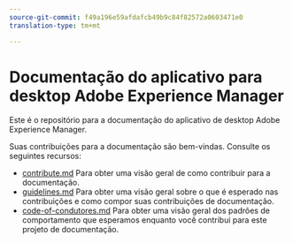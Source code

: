 ```yaml
---
source-git-commit: f49a196e59afdafcb49b9c84f82572a0603471e0
translation-type: tm+mt

---
```

# Documentação do aplicativo para desktop Adobe Experience Manager

Este é o repositório para a documentação do aplicativo de desktop Adobe Experience Manager.

Suas contribuições para a documentação são bem-vindas. Consulte os seguintes recursos:

* [contribute.md](contributing.md) Para obter uma visão geral de como contribuir para a documentação.
* [guidelines.md](guidelines.md) Para obter uma visão geral sobre o que é esperado nas contribuições e como compor suas contribuições de documentação.
* [code-of-condutores.md](code-of-conduct.md) Para obter uma visão geral dos padrões de comportamento que esperamos enquanto você contribui para este projeto de documentação.
